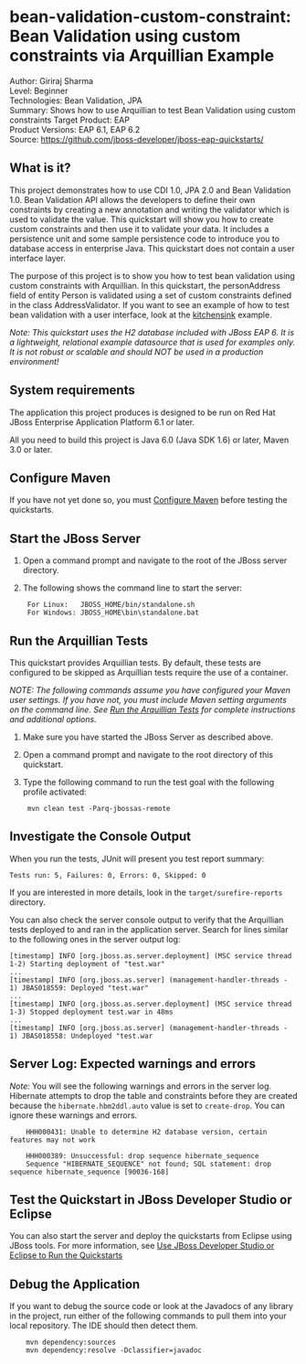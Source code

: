 bean-validation-custom-constraint: Bean Validation using custom constraints via Arquillian Example
===================================================================================================
Author: Giriraj Sharma  
Level: Beginner  
Technologies: Bean Validation, JPA  
Summary: Shows how to use Arquillian to test Bean Validation using custom constraints 
Target Product: EAP  
Product Versions: EAP 6.1, EAP 6.2  
Source: <https://github.com/jboss-developer/jboss-eap-quickstarts/>  

What is it?
-----------

This project demonstrates how to use CDI 1.0, JPA 2.0 and Bean Validation 1.0. Bean Validation API allows the developers to define their own constraints by creating a new annotation and writing the validator which is used to validate the value. This quickstart will show you how to create custom constraints and then use it to validate your data. It includes a persistence unit and some sample persistence code to introduce you to database access in enterprise Java. This quickstart does not contain a user interface layer. 

The purpose of this project is to show you how to test bean validation using custom constraints with Arquillian. In this quickstart, the personAddress field of entity Person is validated using a set of custom constraints defined in the class AddressValidator. If you want to see an example of how to test bean validation with a user interface, look at the [kitchensink](../kitchensink/README.md) example.

_Note: This quickstart uses the H2 database included with JBoss EAP 6. It is a lightweight, relational example datasource that is used for examples only. It is not robust or scalable and should NOT be used in a production environment!_

System requirements
-------------------

The application this project produces is designed to be run on Red Hat JBoss Enterprise Application Platform 6.1 or later. 

All you need to build this project is Java 6.0 (Java SDK 1.6) or later, Maven 3.0 or later.

 
Configure Maven
---------------

If you have not yet done so, you must [Configure Maven](https://github.com/jboss-developer/jboss-developer-shared-resources/blob/master/guides/CONFIGURE_MAVEN.md#configure-maven-to-build-and-deploy-the-quickstarts) before testing the quickstarts.


Start the JBoss Server
-------------------------

1. Open a command prompt and navigate to the root of the JBoss server directory.
2. The following shows the command line to start the server:

        For Linux:   JBOSS_HOME/bin/standalone.sh
        For Windows: JBOSS_HOME\bin\standalone.bat


Run the Arquillian Tests 
-------------------------

This quickstart provides Arquillian tests. By default, these tests are configured to be skipped as Arquillian tests require the use of a container. 

_NOTE: The following commands assume you have configured your Maven user settings. If you have not, you must include Maven setting arguments on the command line. See [Run the Arquillian Tests](https://github.com/jboss-developer/jboss-developer-shared-resources/blob/master/guides/RUN_ARQUILLIAN_TESTS.md#run-the-arquillian-tests) for complete instructions and additional options._

1. Make sure you have started the JBoss Server as described above.
2. Open a command prompt and navigate to the root directory of this quickstart.
3. Type the following command to run the test goal with the following profile activated:

        mvn clean test -Parq-jbossas-remote 


Investigate the Console Output
----------------------------

When you run the tests, JUnit will present you test report summary:

    Tests run: 5, Failures: 0, Errors: 0, Skipped: 0

If you are interested in more details, look in the `target/surefire-reports` directory. 

You can also check the server console output to verify that the Arquillian tests deployed to and ran in the application server. Search for lines similar to the following ones in the server output log:

    [timestamp] INFO [org.jboss.as.server.deployment] (MSC service thread 1-2) Starting deployment of "test.war"
    ...
    [timestamp] INFO [org.jboss.as.server] (management-handler-threads - 1) JBAS018559: Deployed "test.war"
    ...
    [timestamp] INFO [org.jboss.as.server.deployment] (MSC service thread 1-3) Stopped deployment test.war in 48ms
    ...
    [timestamp] INFO [org.jboss.as.server] (management-handler-threads - 1) JBAS018558: Undeployed "test.war

Server Log: Expected warnings and errors
-----------------------------------

_Note:_ You will see the following warnings and errors in the server log. Hibernate attempts to drop the table and constraints before they are created because the `hibernate.hbm2ddl.auto` value is set to `create-drop`. You can ignore these warnings and errors.

        HHH000431: Unable to determine H2 database version, certain features may not work

        HHH000389: Unsuccessful: drop sequence hibernate_sequence
        Sequence "HIBERNATE_SEQUENCE" not found; SQL statement: drop sequence hibernate_sequence [90036-168]


Test the Quickstart in JBoss Developer Studio or Eclipse
-------------------------------------
You can also start the server and deploy the quickstarts from Eclipse using JBoss tools. For more information, see [Use JBoss Developer Studio or Eclipse to Run the Quickstarts](https://github.com/jboss-developer/jboss-developer-shared-resources/blob/master/guides/USE_JDBS.md#use-jboss-developer-studio-or-eclipse-to-run-the-quickstarts) 


Debug the Application
------------------------------------

If you want to debug the source code or look at the Javadocs of any library in the project, run either of the following commands to pull them into your local repository. The IDE should then detect them.

        mvn dependency:sources
        mvn dependency:resolve -Dclassifier=javadoc

